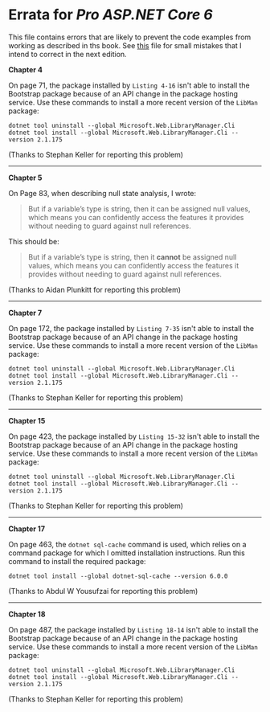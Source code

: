 # Errata for *Pro ASP.NET Core 6*

This file contains errors that are likely to prevent the code examples from working as described in ths book. See [this](typos.md) file for small mistakes that I intend to correct in the next edition.



**Chapter 4**

On page 71, the package installed by `Listing 4-16` isn't able to install the Bootstrap package because of an API change in the package hosting service. Use these commands to install a more recent version of the `LibMan` package:

    dotnet tool uninstall --global Microsoft.Web.LibraryManager.Cli
    dotnet tool install --global Microsoft.Web.LibraryManager.Cli --version 2.1.175

(Thanks to Stephan Keller for reporting this problem)


---

**Chapter 5**

On Page 83, when describing null state analysis, I wrote:

>But if a variable’s type is string, then it can be assigned null values, which means you can confidently access the features it provides without needing to guard against null references.

This should be:

>But if a variable’s type is string, then it <b>cannot</b> be assigned null values, which means you can confidently access the features it provides without needing to guard against null references.

(Thanks to Aidan Plunkitt for reporting this problem)

--- 

**Chapter 7**

On page 172, the package installed by `Listing 7-35` isn't able to install the Bootstrap package because of an API change in the package hosting service. Use these commands to install a more recent version of the `LibMan` package:

    dotnet tool uninstall --global Microsoft.Web.LibraryManager.Cli
    dotnet tool install --global Microsoft.Web.LibraryManager.Cli --version 2.1.175

(Thanks to Stephan Keller for reporting this problem)

---

**Chapter 15**

On page 423, the package installed by `Listing 15-32` isn't able to install the Bootstrap package because of an API change in the package hosting service. Use these commands to install a more recent version of the `LibMan` package:

    dotnet tool uninstall --global Microsoft.Web.LibraryManager.Cli
    dotnet tool install --global Microsoft.Web.LibraryManager.Cli --version 2.1.175

(Thanks to Stephan Keller for reporting this problem)

---

**Chapter 17**

On page 463, the `dotnet sql-cache` command is used, which relies on a command package for which I omitted installation instructions. Run this command to install the required package:

    dotnet tool install --global dotnet-sql-cache --version 6.0.0

(Thanks to Abdul W Yousufzai for reporting this problem)

---


**Chapter 18**

On page 487, the package installed by `Listing 18-14` isn't able to install the Bootstrap package because of an API change in the package hosting service. Use these commands to install a more recent version of the `LibMan` package:

    dotnet tool uninstall --global Microsoft.Web.LibraryManager.Cli
    dotnet tool install --global Microsoft.Web.LibraryManager.Cli --version 2.1.175

(Thanks to Stephan Keller for reporting this problem)